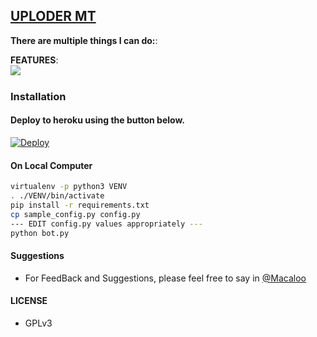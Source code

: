 ## [UPLODER MT](https://github.com/TeamMaptap/Uploadermt) 


**There are multiple things I can do:**:

**FEATURES**:  
![​](https://1.bp.blogspot.com/-EgUfEFYLaF8/XSNRl2Opa4I/AAAAAAAABQ8/5a9eczdNq1Mlx6GLVVfslwakXQDlPlBdwCLcBGAs/s1600/IMG_20190708_194910_714.jpg)


### Installation
#### Deploy to heroku using the button below.
[![Deploy](https://www.herokucdn.com/deploy/button.svg)](https://heroku.com/deploy)

#### On Local Computer

```sh
virtualenv -p python3 VENV
. ./VENV/bin/activate
pip install -r requirements.txt
cp sample_config.py config.py
--- EDIT config.py values appropriately ---
python bot.py
```
#### Suggestions

- For FeedBack and Suggestions, please feel free to say in [@Macaloo](https://t.me/Macaloo)

#### LICENSE
- GPLv3


